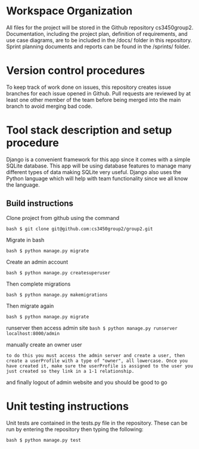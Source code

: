 ﻿# Workspace Organization


All files for the project will be stored in the Github repository cs3450group2. Documentation, including the project plan, definition of requirements, and use case diagrams, are to be included in the /docs/ folder in this repository. Sprint planning documents and reports can be found in the /sprints/ folder.


# Version control procedures


To keep track of work done on issues, this repository creates issue branches for each issue opened in Github. Pull requests are reviewed by at least one other member of the team before being merged into the main branch to avoid merging bad code.


# Tool stack description and setup procedure


Django is a convenient framework for this app since it comes with a simple SQLite database. This app will be using database features to manage many different types of data making SQLite very useful. Django also uses the Python language which will help with team functionality since we all know the language.


## Build instructions


Clone project from github using the command


`bash $ git clone git@github.com:cs3450group2/group2.git`


Migrate in bash


`bash $ python manage.py migrate`


Create an admin account


`bash $ python manage.py createsuperuser`


Then complete migrations


`bash $ python manage.py makemigrations`


Then migrate again


`bash $ python manage.py migrate`

runserver then access admin site
`bash $ python manage.py runserver`
`localhost:8000/admin`

manually create an owner user

`to do this you must access the admin server and create a user, then create a userProfile with a type of "owner", all lowercase. Once you have created it, make sure the userProfile is assigned to the user you just created so they link in a 1-1 relationship.`

and finally logout of admin website and you should be good to go

# Unit testing instructions


Unit tests are contained in the tests.py file in the repository. These can be run by entering the repository then typing the following:

`bash $ python manage.py test`

